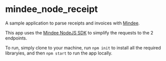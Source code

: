 # mindee_node_receipt
A sample application to parse receipts and invoices with [Mindee](https://mindee.com).

This app uses the [Mindee NodeJS SDK](https://github.com/mindee/mindee-api-nodejs) to simplify the requests to the 2 endpoints.

To run, simply clone to your machine, run ```npm init``` to install all the required libraryies, and then ```npm start``` to run the app locally.


